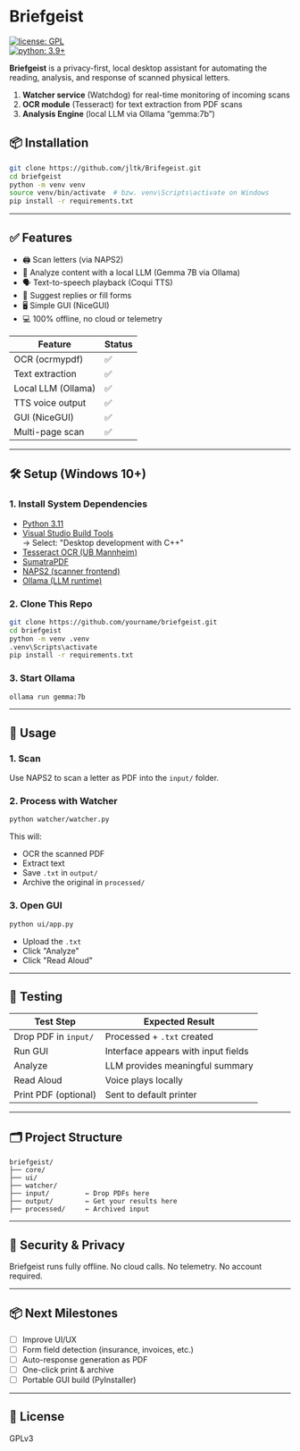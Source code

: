 # Briefgeist

[![license: GPL](https://img.shields.io/badge/license-GPLv3-blue.svg)](LICENSE)  
[![python: 3.9+](https://img.shields.io/badge/python-3.9%2B-important.svg)](https://www.python.org/)  

**Briefgeist** is a privacy-first, local desktop assistant for automating the reading, analysis, and response of scanned physical letters.

1. **Watcher service** (Watchdog) for real-time monitoring of incoming scans
2. **OCR module** (Tesseract) for text extraction from PDF scans
3. **Analysis Engine** (local LLM via Ollama “gemma:7b”)

## 📦 Installation

```bash
git clone https://github.com/jltk/Brifegeist.git
cd briefgeist
python -m venv venv
source venv/bin/activate  # bzw. venv\Scripts\activate on Windows
pip install -r requirements.txt
```
---

## ✅ Features

- 🖨️ Scan letters (via NAPS2)
- 🧠 Analyze content with a local LLM (Gemma 7B via Ollama)
- 🗣 Text-to-speech playback (Coqui TTS)
- 📄 Suggest replies or fill forms
- 🖥️ Simple GUI (NiceGUI)
- 💻 100% offline, no cloud or telemetry

| Feature            | Status |
|--------------------|--------|
| OCR (ocrmypdf)     | ✅     |
| Text extraction    | ✅     |
| Local LLM (Ollama) | ✅     |
| TTS voice output   | ✅     |
| GUI (NiceGUI)      | ✅     |
| Multi-page scan    | ✅     |

---

## 🛠 Setup (Windows 10+)

### 1. Install System Dependencies

- [Python 3.11](https://www.python.org/downloads/release/python-3119/)
- [Visual Studio Build Tools](https://visualstudio.microsoft.com/visual-cpp-build-tools/)  
  → Select: "Desktop development with C++"
- [Tesseract OCR (UB Mannheim)](https://github.com/UB-Mannheim/tesseract/wiki)
- [SumatraPDF](https://www.sumatrapdfreader.org/download-free-pdf-viewer.html)
- [NAPS2 (scanner frontend)](https://www.naps2.com)
- [Ollama (LLM runtime)](https://ollama.com)

### 2. Clone This Repo

```bash
git clone https://github.com/yourname/briefgeist.git
cd briefgeist
python -m venv .venv
.venv\Scripts\activate
pip install -r requirements.txt
```

### 3. Start Ollama

```bash
ollama run gemma:7b
```

---

## 🚀 Usage

### 1. Scan

Use NAPS2 to scan a letter as PDF into the `input/` folder.

### 2. Process with Watcher

```bash
python watcher/watcher.py
```

This will:

* OCR the scanned PDF
* Extract text
* Save `.txt` in `output/`
* Archive the original in `processed/`

### 3. Open GUI

```bash
python ui/app.py
```

* Upload the `.txt`
* Click "Analyze"
* Click "Read Aloud"

---

## 🧪 Testing

| Test Step            | Expected Result                     |
| -------------------- | ----------------------------------- |
| Drop PDF in `input/` | Processed + `.txt` created          |
| Run GUI              | Interface appears with input fields |
| Analyze              | LLM provides meaningful summary     |
| Read Aloud           | Voice plays locally                 |
| Print PDF (optional) | Sent to default printer             |

---

## 🗂 Project Structure

```
briefgeist/
├── core/
├── ui/
├── watcher/
├── input/         ← Drop PDFs here
├── output/        ← Get your results here
├── processed/     ← Archived input
```

---

## 🔐 Security & Privacy

Briefgeist runs fully offline. No cloud calls. No telemetry. No account required.

---

## 📦 Next Milestones

* [ ] Improve UI/UX
* [ ] Form field detection (insurance, invoices, etc.)
* [ ] Auto-response generation as PDF
* [ ] One-click print & archive
* [ ] Portable GUI build (PyInstaller)

---

## 💬 License

GPLv3
